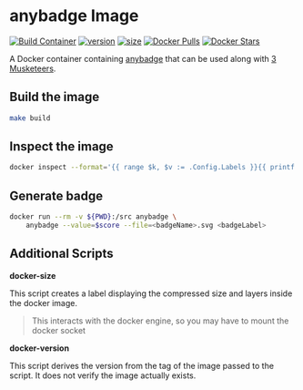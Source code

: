 # anybadge Image

[![Build Container](https://github.com/fixl/docker-anybadge/actions/workflows/build.yml/badge.svg?branch=main)](https://github.com/fixl/docker-anybadge/actions/workflows/build.yml)
[![version](https://fixl.github.io/docker-anybadge/version.svg)](https://github.com/fixl/docker-anybadge/commits/main/)
[![size](https://fixl.github.io/docker-anybadge/size.svg)](https://github.com/fixl/docker-anybadge/commits/main/)
[![Docker Pulls](https://img.shields.io/docker/pulls/fixl/anybadge)](https://hub.docker.com/r/fixl/anybadge)
[![Docker Stars](https://img.shields.io/docker/stars/fixl/anybadge)](https://hub.docker.com/r/fixl/anybadge)

A Docker container containing [anybadge](https://github.com/jongracecox/anybadge) that can be used
along with [3 Musketeers](https://3musketeers.pages.dev/).


## Build the image

```bash
make build
```

## Inspect the image

```bash
docker inspect --format='{{ range $k, $v := .Config.Labels }}{{ printf "%s=%s\n" $k $v}}{{ end }}' anybadge:latest
```

## Generate badge

```bash
docker run --rm -v ${PWD}:/src anybadge \
    anybadge --value=$score --file=<badgeName>.svg <badgeLabel>
```

## Additional Scripts

**docker-size**

This script creates a label displaying the compressed size and layers inside the docker image.

> This interacts with the docker engine, so you may have to mount the docker socket

**docker-version**

This script derives the version from the tag of the image passed to the script. It does not verify
the image actually exists.
